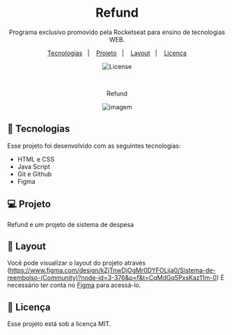 <h1 align="center"> Refund</h1>

<p align="center">
Programa exclusivo promovido pela Rocketseat para ensino de tecnologias WEB.
</p>

<p align="center">
  <a href="#-tecnologias">Tecnologias</a>&nbsp;&nbsp;&nbsp;|&nbsp;&nbsp;&nbsp;
  <a href="#-projeto">Projeto</a>&nbsp;&nbsp;&nbsp;|&nbsp;&nbsp;&nbsp;
  <a href="#-layout">Layout</a>&nbsp;&nbsp;&nbsp;|&nbsp;&nbsp;&nbsp;
  <a href="#memo-licença">Licença</a>
</p>

<p align="center">
  <img alt="License" src="https://img.shields.io/static/v1?label=license&message=MIT&color=49AA26&labelColor=000000">
  
</p>


<br>

<p align="center">
 Refund
</p>


<p align="center">
<img  alt="imagem" src="https://github.com/user-attachments/assets/56094e8f-5d40-41c7-a2f6-26c61a9751ef">
</p>

## 🚀 Tecnologias

Esse projeto foi desenvolvido com as seguintes tecnologias:

- HTML e CSS
- Java Script
- Git e Github
- Figma

## 💻 Projeto

Refund e um projeto de sistema de despesa

## 🔖 Layout

Você pode visualizar o layout do projeto através (https://www.figma.com/design/kZjTnwDjOgMr0DYFOLija0/Sistema-de-reembolso-(Community)?node-id=3-376&p=f&t=CqMdGq5PxsKaz11m-0) É necessário ter conta no [Figma](https://figma.com) para acessá-lo.

## :memo: Licença

Esse projeto está sob a licença MIT.
